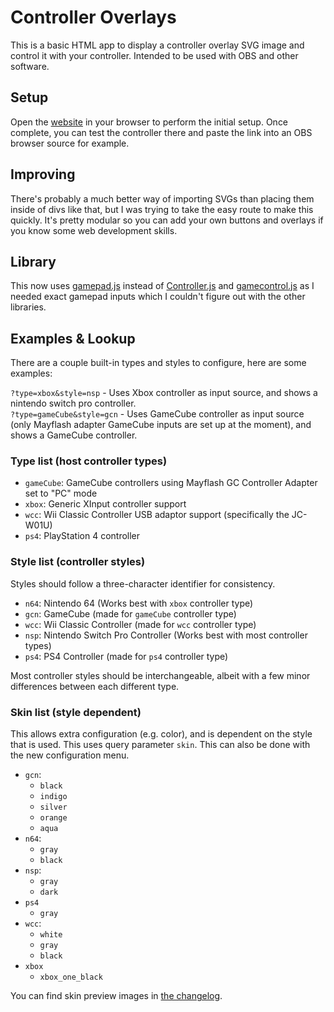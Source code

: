 # Controller Overlays

This is a basic HTML app to display a controller overlay SVG image and control it with your controller. Intended to be used with OBS and other software.

## Setup

Open the [website](https://ctrl.nxw.pw/) in your browser to perform the initial setup. Once complete, you can test the controller there and paste the link into an OBS browser source for example.

## Improving

There's probably a much better way of importing SVGs than placing them inside of divs like that, but I was trying to take the easy route to make this quickly. It's pretty modular so you can add your own buttons and overlays if you know some web development skills.

## Library

This now uses [gamepad.js](https://github.com/Tom32i/gamepad.js) instead of [Controller.js](https://github.com/samiare/Controller.js) and [gamecontrol.js](https://github.com/alvaromontoro/gamecontroller.js) as I needed exact gamepad inputs which I couldn't figure out with the other libraries.

## Examples & Lookup

There are a couple built-in types and styles to configure, here are some examples:

`?type=xbox&style=nsp` - Uses Xbox controller as input source, and shows a nintendo switch pro controller.   
`?type=gameCube&style=gcn` - Uses GameCube controller as input source (only Mayflash adapter GameCube inputs are set up at the moment), and shows a GameCube controller.

### Type list (host controller types)

- `gameCube`: GameCube controllers using Mayflash GC Controller Adapter set to "PC" mode
- `xbox`: Generic XInput controller support
- `wcc`: Wii Classic Controller USB adaptor support (specifically the JC-W01U)
- `ps4`: PlayStation 4 controller

### Style list (controller styles)

Styles should follow a three-character identifier for consistency.

- `n64`: Nintendo 64 (Works best with `xbox` controller type)
- `gcn`: GameCube (made for `gameCube` controller type)
- `wcc`: Wii Classic Controller (made for `wcc` controller type)
- `nsp`: Nintendo Switch Pro Controller (Works best with most controller types)
- `ps4`: PS4 Controller (made for `ps4` controller type)

Most controller styles should be interchangeable, albeit with a few minor differences between each different type.

### Skin list (style dependent)

This allows extra configuration (e.g. color), and is dependent on the style that is used. This uses query parameter `skin`. This can also be done with the new configuration menu.

- `gcn`:
  - `black`   
  - `indigo`   
  - `silver`   
  - `orange`   
  - `aqua`   
- `n64`:
  - `gray`   
  - `black`   
- `nsp`:
  - `gray`   
  - `dark`
- `ps4`
  - `gray`
- `wcc`:
  - `white`   
  - `gray`   
  - `black`   
- `xbox`
  - `xbox_one_black`

You can find skin preview images in [the changelog](CHANGELOG.md#new-skins-in-v102).